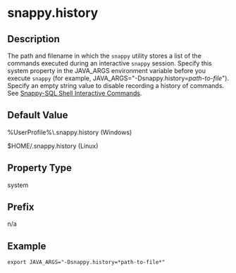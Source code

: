# snappy.history

## Description

The path and filename in which the `snappy` utility stores a list of the commands executed during an interactive `snappy` session. Specify this system property in the JAVA_ARGS environment variable before you execute `snappy` (for example, JAVA_ARGS="-Dsnappy.history=*path-to-file*"). Specify an empty string value to disable recording a history of commands. See [Snappy-SQL Shell Interactive Commands](../interactive_commands/index.md).

## Default Value

%UserProfile%\\.snappy.history (Windows)

$HOME/.snappy.history (Linux)

## Property Type

system

## Prefix

n/a

## Example

```
export JAVA_ARGS="-Dsnappy.history=*path-to-file*"
```
